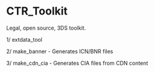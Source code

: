 CTR_Toolkit
=============

Legal, open source, 3DS toolkit.

1/ extdata_tool

2/ make_banner - Generates ICN/BNR files

3/ make_cdn_cia - Generates CIA files from CDN content